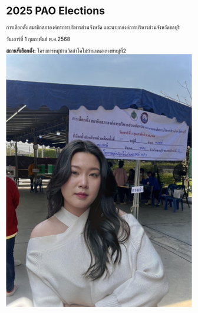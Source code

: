 # 2025 PAO Elections
การเลือกตั้ง สมาชิกสภาองค์กรการบริหารส่วนจังหวัด และนายกองค์การบริหารส่วนจังหวัดชลบุรี

วันเสาร์ที่ 1 กุมภาพันธ์ พ.ศ.2568

**สถานที่เลือกตั้ง:** โครงการหมู่บ้านวิลล่าโคโม่บ้านหนองหงษ์หมู่ที่2
![p3](img/IMG_7929.jpeg)
